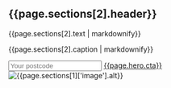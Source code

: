 <section class='added_section dotted-bg'>
  <div class="container">
    <div class="row px-4">
      <div class="col-12 col-lg-6 py-5 px-5 added_section_content">
        <h2>{{page.sections[2].header}}</h2>
        <p class="text-left">{{page.sections[2].text | markdownify}}</p>
        <p class="my-5 text-left">{{page.sections[2].caption | markdownify}}</p>
        <div class="d-flex mt-4 mb-5 banner-search">
          <input type="text" placeholder="Your postcode">
          <a class="btn btn-lg btn-primary" href="{{page.hero['cta link']}}">{{page.hero.cta}}</a>
        </div>
      </div>
      <div class="col-12 col-lg-6 pt-5">
        <div class='added_section_picture'>
          <img class="img-fluid bleed large-mobile-image" src="{{page.sections[2]['image'].file}}" alt="{{page.sections[1]['image'].alt}}"/>
        </div>
      </div>
    </div>
  </div>
</section>